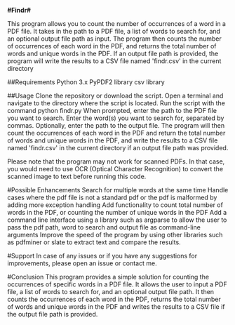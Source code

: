 **#Findr#**

This program allows you to count the number of occurrences of a word in a PDF file. It takes in the path to a PDF file, a list of words to search for, and an optional output file path as input. The program then counts the number of occurrences of each word in the PDF, and returns the total number of words and unique words in the PDF. If an output file path is provided, the program will write the results to a CSV file named 'findr.csv' in the current directory

##Requirements
Python 3.x
PyPDF2 library
csv library

##Usage
Clone the repository or download the script.
Open a terminal and navigate to the directory where the script is located.
Run the script with the command python findr.py
When prompted, enter the path to the PDF file you want to search.
Enter the word(s) you want to search for, separated by commas.
Optionally, enter the path to the output file.
The program will then count the occurrences of each word in the PDF and return the total number of words and unique words in the PDF, and write the results to a CSV file named 'findr.csv' in the current directory if an output file path was provided.

Please note that the program may not work for scanned PDFs. In that case, you would need to use OCR (Optical Character Recognition) to convert the scanned image to text before running this code.

#Possible Enhancements
Search for multiple words at the same time
Handle cases where the pdf file is not a standard pdf or the pdf is malformed by adding more exception handling
Add functionality to count total number of words in the PDF, or counting the number of unique words in the PDF
Add a command line interface using a library such as argparse to allow the user to pass the pdf path, word to search and output file as command-line arguments
Improve the speed of the program by using other libraries such as pdfminer or slate to extract text and compare the results.

#Support
In case of any issues or if you have any suggestions for improvements, please open an issue or contact me.

#Conclusion
This program provides a simple solution for counting the occurrences of specific words in a PDF file. It allows the user to input a PDF file, a list of words to search for, and an optional output file path. It then counts the occurrences of each word in the PDF, returns the total number of words and unique words in the PDF and writes the results to a CSV file if the output file path is provided.
